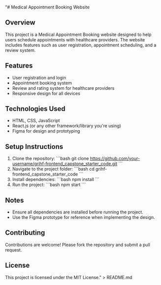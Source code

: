 "# Medical Appointment Booking Website

## Overview
This project is a Medical Appointment Booking website designed to help users schedule appointments with healthcare providers. The website includes features such as user registration, appointment scheduling, and a review system.

## Features
- User registration and login
- Appointment booking system
- Review and rating system for healthcare providers
- Responsive design for all devices

## Technologies Used
- HTML, CSS, JavaScript
- React.js (or any other framework/library you're using)
- Figma for design and prototyping

## Setup Instructions
1. Clone the repository:
   \`\`\`bash
   git clone https://github.com/your-username/grihf-frontend_capstone_starter_code.git
   \`\`\`
2. Navigate to the project folder:
   \`\`\`bash
   cd grihf-frontend_capstone_starter_code
   \`\`\`
3. Install dependencies:
   \`\`\`bash
   npm install
   \`\`\`
4. Run the project:
   \`\`\`bash
   npm start
   \`\`\`

## Notes
- Ensure all dependencies are installed before running the project.
- Use the Figma prototype for reference when implementing the design.

## Contributing
Contributions are welcome! Please fork the repository and submit a pull request.

## License
This project is licensed under the MIT License." > README.md
